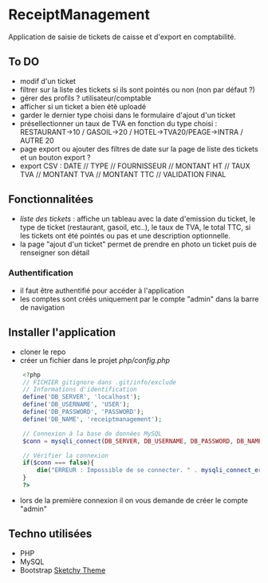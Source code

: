 # ReceiptManagement
Application de saisie de tickets de caisse et d'export en comptabilité.

## To DO
- modif d'un ticket
- filtrer sur la liste des tickets si ils sont pointés ou non (non par défaut ?)
- gérer des profils ? utilisateur/comptable
- afficher si un ticket a bien été uploadé
- garder le dernier type choisi dans le formulaire d'ajout d'un ticket
- présellectionner un taux de TVA en fonction du type choisi :  RESTAURANT->10 / GASOIL->20 / HOTEL->TVA20/PEAGE->INTRA / AUTRE 20
- page export ou ajouter des filtres de date sur la page de liste des tickets et un bouton export ?
- export CSV : DATE // TYPE // FOURNISSEUR // MONTANT HT // TAUX TVA // MONTANT TVA // MONTANT TTC // VALIDATION FINAL




## Fonctionnalitées
- *liste des tickets* : affiche un tableau avec la date d'emission du ticket, le type de ticket (restaurant, gasoil, etc..),  le taux de TVA, le total TTC, si les tickets ont été pointés ou pas et une description optionnelle.
- la page "ajout d'un ticket" permet de prendre en photo un ticket puis de renseigner son détail
### Authentification

- il faut être authentifié pour accéder à l'application
- les comptes sont créés uniquement par le compte "admin" dans la barre de navigation

## Installer l'application
- cloner le repo
- créer un fichier dans le projet *php/config.php*

```PHP
    <?php
    // FICHIER gitignore dans .git/info/exclude
    // Informations d'identification
    define('DB_SERVER', 'localhost');
    define('DB_USERNAME', 'USER');
    define('DB_PASSWORD', 'PASSWORD');
    define('DB_NAME', 'receiptmanagement');

    // Connexion à la base de données MySQL 
    $conn = mysqli_connect(DB_SERVER, DB_USERNAME, DB_PASSWORD, DB_NAME);

    // Vérifier la connexion
    if($conn === false){
        die("ERREUR : Impossible de se connecter. " . mysqli_connect_error());
    }
    ?>
```

- lors de la première connexion il on vous demande de créer le compte "admin"

## Techno utilisées 
- PHP
- MySQL
- Bootstrap [Sketchy Theme](https://bootswatch.com/sketchy/)


